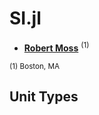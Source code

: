 SI.jl
=============

- **[Robert Moss](mailto:rmoss92@gmail.com)** <sup>(1)</sup>

<sup>(1) Boston, MA</sup>

## Unit Types
